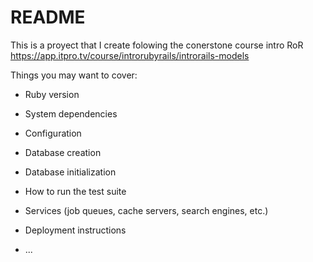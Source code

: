 # README

This is a proyect that I create folowing the conerstone course intro RoR
https://app.itpro.tv/course/introrubyrails/introrails-models

Things you may want to cover:

* Ruby version

* System dependencies

* Configuration

* Database creation

* Database initialization

* How to run the test suite

* Services (job queues, cache servers, search engines, etc.)

* Deployment instructions

* ...
